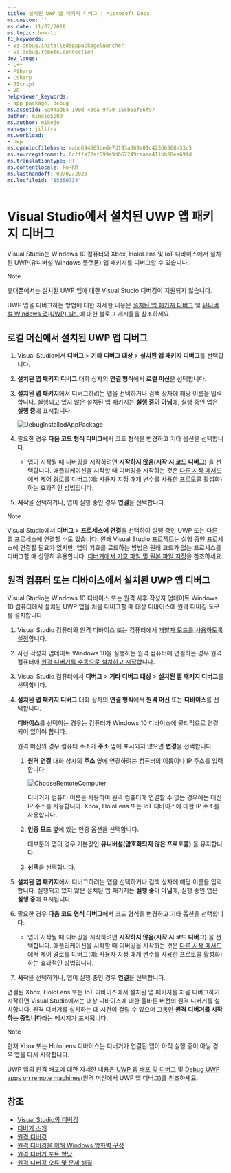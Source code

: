 ```yaml
---
title: 설치된 UWP 앱 패키지 디버그 | Microsoft Docs
ms.custom: ''
ms.date: 11/07/2018
ms.topic: how-to
f1_keywords:
- vs.debug.installedapppackagelauncher
- vs.debug.remote.connection
dev_langs:
- C++
- FSharp
- CSharp
- JScript
- VB
helpviewer_keywords:
- app package, debug
ms.assetid: 5a94ad64-100d-43ca-9779-16cb5af86f97
author: mikejo5000
ms.author: mikejo
manager: jillfra
ms.workload:
- uwp
ms.openlocfilehash: eabc694665bede7d193a360a01c42366568e33c5
ms.sourcegitcommit: 6cfffa72af599a9d667249caaaa411bb28ea69fd
ms.translationtype: HT
ms.contentlocale: ko-KR
ms.lasthandoff: 09/02/2020
ms.locfileid: "85350734"
---
```

# <a name="debug-an-installed-uwp-app-package-in-visual-studio"></a>Visual Studio에서 설치된 UWP 앱 패키지 디버그

Visual Studio는 Windows 10 컴퓨터와 Xbox, HoloLens 및 IoT 디바이스에서 설치된 UWP(유니버설 Windows 플랫폼) 앱 패키지를 디버그할 수 있습니다.

>[!NOTE]
>휴대폰에서는 설치된 UWP 앱에 대한 Visual Studio 디버깅이 지원되지 않습니다.

UWP 앱을 디버그하는 방법에 대한 자세한 내용은 [설치된 앱 패키지 디버그](https://devblogs.microsoft.com/devops/updates-for-debugging-installed-app-packages-in-visual-studio-2015-update-2/) 및 [유니버설 Windows 앱(UWP) 빌드](https://devblogs.microsoft.com/visualstudio/universal-windows-apps-targeting-windows-10-anniversary-sdk/)에 대한 블로그 게시물을 참조하세요.

## <a name="debug-an-installed-uwp-app-on-a-local-machine"></a>로컬 머신에서 설치된 UWP 앱 디버그

1. Visual Studio에서 **디버그** > **기타 디버그 대상** > **설치된 앱 패키지 디버그**를 선택합니다.

1. **설치된 앱 패키지 디버그** 대화 상자의 **연결 형식**에서 **로컬 머신**을 선택합니다.

1. **설치된 앱 패키지**에서 디버그하려는 앱을 선택하거나 검색 상자에 해당 이름을 입력합니다. 실행되고 있지 않은 설치된 앱 패키지는 **실행 중이 아님**에, 실행 중인 앱은 **실행 중**에 표시됩니다.

   ![DebugInstalledAppPackage](../debugger/media/debug-installed-app-pkg.png "DebugInstalledAppPackage")

1. 필요한 경우 **다음 코드 형식 디버그**에서 코드 형식을 변경하고 기타 옵션을 선택합니다.
   - 앱이 시작될 때 디버깅을 시작하려면 **시작하지 않음(시작 시 코드 디버그)** 을 선택합니다. 애플리케이션을 시작할 때 디버깅을 시작하는 것은 [다른 시작 메서드](/windows/uwp/xbox-apps/automate-launching-uwp-apps)에서 제어 경로를 디버그(예: 사용자 지정 매개 변수를 사용한 프로토콜 활성화)하는 효과적인 방법입니다.

1. **시작**을 선택하거나, 앱이 실행 중인 경우 **연결**을 선택합니다.

> [!NOTE]
> Visual Studio에서 **디버그** > **프로세스에 연결**을 선택하여 실행 중인 UWP 또는 다른 앱 프로세스에 연결할 수도 있습니다. 원래 Visual Studio 프로젝트는 실행 중인 프로세스에 연결할 필요가 없지만, 앱의 기호를 로드하는 방법은 원래 코드가 없는 프로세스를 디버그할 때 상당히 유용합니다. [디버거에서 기호 파일 및 원본 파일 지정](specify-symbol-dot-pdb-and-source-files-in-the-visual-studio-debugger.md)을 참조하세요.

## <a name="debug-an-installed-uwp-app-on-a-remote-computer-or-device"></a><a name="remote"></a> 원격 컴퓨터 또는 디바이스에서 설치된 UWP 앱 디버그

Visual Studio는 Windows 10 디바이스 또는 원격 사후 작성자 업데이트 Windows 10 컴퓨터에서 설치된 UWP 앱을 처음 디버그할 때 대상 디바이스에 원격 디버깅 도구를 설치합니다.

1. Visual Studio 컴퓨터와 원격 디바이스 또는 컴퓨터에서 [개발자 모드를 사용하도록 설정](/windows/uwp/get-started/enable-your-device-for-development)합니다.

1. 사전 작성자 업데이트 Windows 10을 실행하는 원격 컴퓨터에 연결하는 경우 원격 컴퓨터에 [원격 디버거를 수동으로 설치하고 시작](../debugger/remote-debugging.md)합니다.

1. Visual Studio 컴퓨터에서 **디버그** > **기타 디버그 대상** > **설치된 앱 패키지 디버그**를 선택합니다.

1. **설치된 앱 패키지 디버그** 대화 상자의 **연결 형식**에서 **원격 머신** 또는 **디바이스**를 선택합니다.

   **디바이스**를 선택하는 경우는 컴퓨터가 Windows 10 디바이스에 물리적으로 연결되어 있어야 합니다.

   원격 머신의 경우 컴퓨터 주소가 **주소** 옆에 표시되지 않으면 **변경**을 선택합니다.

   1. **원격 연결** 대화 상자의 **주소** 옆에 연결하려는 컴퓨터의 이름이나 IP 주소를 입력합니다.

      ![ChooseRemoteComputer](../debugger/media/debug-remote-app-pkg.png "ChooseRemoteComputer")

      디버거가 컴퓨터 이름을 사용하여 원격 컴퓨터에 연결할 수 없는 경우에는 대신 IP 주소를 사용합니다. Xbox, HoloLens 또는 IoT 디바이스에 대한 IP 주소를 사용합니다.
   1. **인증 모드** 옆에 있는 인증 옵션을 선택합니다.

      대부분의 앱의 경우 기본값인 **유니버설(암호화되지 않은 프로토콜)** 을 유지합니다.
   1. **선택**을 선택합니다.

1. **설치된 앱 패키지**에서 디버그하려는 앱을 선택하거나 검색 상자에 해당 이름을 입력합니다. 실행되고 있지 않은 설치된 앱 패키지는 **실행 중이 아님**에, 실행 중인 앱은 **실행 중**에 표시됩니다.

1. 필요한 경우 **다음 코드 형식 디버그**에서 코드 형식을 변경하고 기타 옵션을 선택합니다.
   - 앱이 시작될 때 디버깅을 시작하려면 **시작하지 않음(시작 시 코드 디버그)** 을 선택합니다. 애플리케이션을 시작할 때 디버깅을 시작하는 것은 [다른 시작 메서드](/windows/uwp/xbox-apps/automate-launching-uwp-apps)에서 제어 경로를 디버그(예: 사용자 지정 매개 변수를 사용한 프로토콜 활성화)하는 효과적인 방법입니다.

1. **시작**을 선택하거나, 앱이 실행 중인 경우 **연결**을 선택합니다.

연결된 Xbox, HoloLens 또는 IoT 디바이스에서 설치된 앱 패키지를 처음 디버그하기 시작하면 Visual Studio에서는 대상 디바이스에 대한 올바른 버전의 원격 디버거를 설치합니다. 원격 디버거를 설치하는 데 시간이 걸릴 수 있으며 그동안 **원격 디버거를 시작하는 중입니다**라는 메시지가 표시됩니다.

>[!NOTE]
>현재 Xbox 또는 HoloLens 디바이스는 디버거가 연결된 앱이 아직 실행 중이 아닐 경우 앱을 다시 시작합니다.

UWP 앱의 원격 배포에 대한 자세한 내용은 [UWP 앱 배포 및 디버그](/windows/uwp/debug-test-perf/deploying-and-debugging-uwp-apps#advanced-remote-deployment-options) 및 [Debug UWP apps on remote machines](run-windows-store-apps-on-a-remote-machine.md)(원격 머신에서 UWP 앱 디버그)를 참조하세요.

## <a name="see-also"></a>참조

- [Visual Studio의 디버깅](../debugger/index.yml)
- [디버거 소개](../debugger/debugger-feature-tour.md)
- [원격 디버깅](../debugger/remote-debugging.md)
- [원격 디버깅을 위해 Windows 방화벽 구성](../debugger/configure-the-windows-firewall-for-remote-debugging.md)
- [원격 디버거 포트 할당](../debugger/remote-debugger-port-assignments.md)
- [원격 디버깅 오류 및 문제 해결](../debugger/remote-debugging-errors-and-troubleshooting.md)